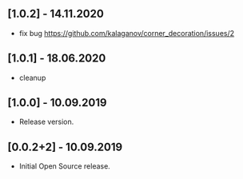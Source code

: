 ## [1.0.2] - 14.11.2020

* fix bug https://github.com/kalaganov/corner_decoration/issues/2

## [1.0.1] - 18.06.2020

* cleanup

## [1.0.0] - 10.09.2019

* Release version.


## [0.0.2+2] - 10.09.2019

* Initial Open Source release.
